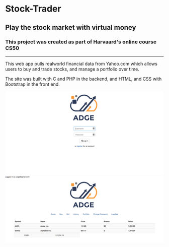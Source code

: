 # Stock-Trader
## Play the stock market with virtual money

### This project was created as part of Harvaard's online course CS50

***

This web app pulls realworld financial data from Yahoo.com which allows users to buy and trade 
stocks, and manage a portfolio over time. 

The site was built with C and PHP in the backend, and HTML, and CSS with Bootstrap in the front end. 

![Image of the sites main fucntionality](./screencaps/1.png)
![Image of the sites main fucntionality](./screencaps/2.png)
